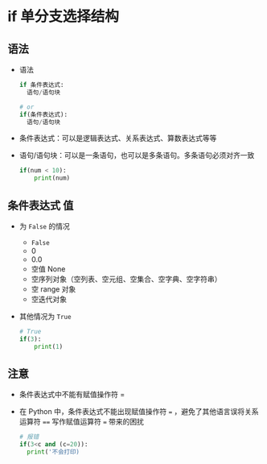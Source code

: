 # if 单分支选择结构

## 语法

+ 语法

  ```py
  if 条件表达式:
    语句/语句块

  # or
  if(条件表达式):
    语句/语句块
  ```

+ 条件表达式：可以是逻辑表达式、关系表达式、算数表达式等等
+ 语句/语句块：可以是一条语句，也可以是多条语句。多条语句必须对齐一致

  ```py
  if(num < 10):
      print(num)
  ```

## 条件表达式 值

+ 为 `False` 的情况

  + `False`
  + 0
  + 0.0
  + 空值 None
  + 空序列对象（空列表、空元组、空集合、空字典、空字符串）
  + 空 range 对象
  + 空迭代对象

+ 其他情况为 `True`

  ```py
  # True
  if(3):
      print(1)
  ```

## 注意

+ 条件表达式中不能有赋值操作符 =

+ 在 Python 中，条件表达式不能出现赋值操作符 `=` ，避免了其他语言误将关系运算符 `==` 写作赋值运算符 `=` 带来的困扰

  ```py
  # 报错
  if(3<c and (c=20)):
    print('不会打印)
  ```

